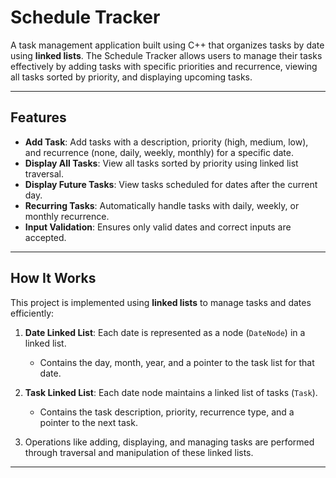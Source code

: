 # Schedule Tracker

A task management application built using C++ that organizes tasks by date using **linked lists**. The Schedule Tracker allows users to manage their tasks effectively by adding tasks with specific priorities and recurrence, viewing all tasks sorted by priority, and displaying upcoming tasks.

---

## Features

- **Add Task**: Add tasks with a description, priority (high, medium, low), and recurrence (none, daily, weekly, monthly) for a specific date.
- **Display All Tasks**: View all tasks sorted by priority using linked list traversal.
- **Display Future Tasks**: View tasks scheduled for dates after the current day.
- **Recurring Tasks**: Automatically handle tasks with daily, weekly, or monthly recurrence.
- **Input Validation**: Ensures only valid dates and correct inputs are accepted.

---

## How It Works

This project is implemented using **linked lists** to manage tasks and dates efficiently:

1. **Date Linked List**: Each date is represented as a node (`DateNode`) in a linked list.
   - Contains the day, month, year, and a pointer to the task list for that date.

2. **Task Linked List**: Each date node maintains a linked list of tasks (`Task`).
   - Contains the task description, priority, recurrence type, and a pointer to the next task.

3. Operations like adding, displaying, and managing tasks are performed through traversal and manipulation of these linked lists.

---
